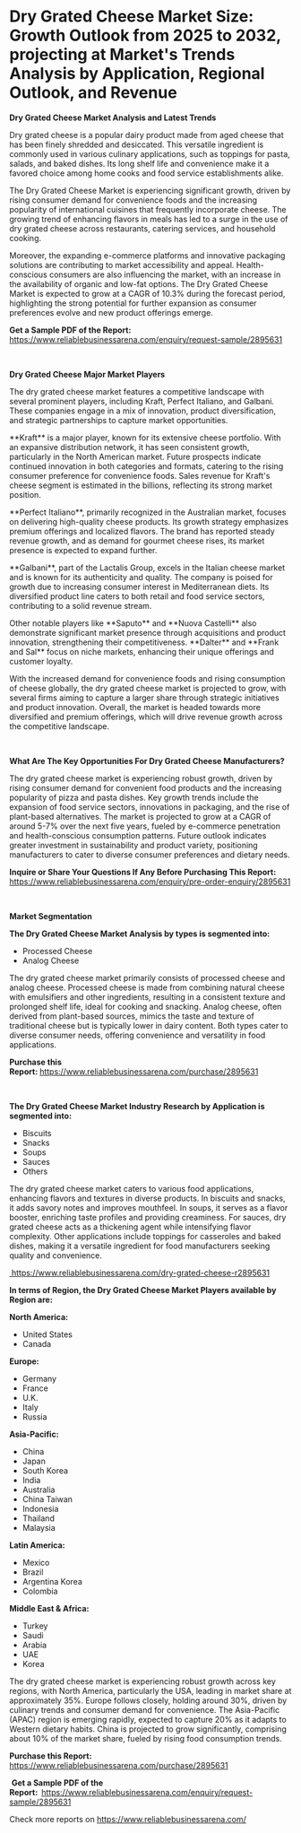 <p><h1>Dry Grated Cheese Market Size: Growth Outlook from 2025 to 2032, projecting at Market's Trends Analysis by Application, Regional Outlook, and Revenue</h1></p><p><strong>Dry Grated Cheese Market Analysis and Latest Trends</strong></p>
<p><p>Dry grated cheese is a popular dairy product made from aged cheese that has been finely shredded and desiccated. This versatile ingredient is commonly used in various culinary applications, such as toppings for pasta, salads, and baked dishes. Its long shelf life and convenience make it a favored choice among home cooks and food service establishments alike.</p><p>The Dry Grated Cheese Market is experiencing significant growth, driven by rising consumer demand for convenience foods and the increasing popularity of international cuisines that frequently incorporate cheese. The growing trend of enhancing flavors in meals has led to a surge in the use of dry grated cheese across restaurants, catering services, and household cooking.</p><p>Moreover, the expanding e-commerce platforms and innovative packaging solutions are contributing to market accessibility and appeal. Health-conscious consumers are also influencing the market, with an increase in the availability of organic and low-fat options. The Dry Grated Cheese Market is expected to grow at a CAGR of 10.3% during the forecast period, highlighting the strong potential for further expansion as consumer preferences evolve and new product offerings emerge.</p></p>
<p><strong>Get a Sample PDF of the Report:&nbsp;</strong> <a href="https://www.reliablebusinessarena.com/enquiry/request-sample/2895631?utm_campaign=2645&utm_medium=2&utm_source=Github&utm_content=ia&utm_term=15032025&utm_id=dry-grated-cheese">https://www.reliablebusinessarena.com/enquiry/request-sample/2895631</a></p>
<p>&nbsp;</p>
<p><strong>Dry Grated Cheese Major Market Players</strong></p>
<p><p>The dry grated cheese market features a competitive landscape with several prominent players, including Kraft, Perfect Italiano, and Galbani. These companies engage in a mix of innovation, product diversification, and strategic partnerships to capture market opportunities.</p><p>**Kraft** is a major player, known for its extensive cheese portfolio. With an expansive distribution network, it has seen consistent growth, particularly in the North American market. Future prospects indicate continued innovation in both categories and formats, catering to the rising consumer preference for convenience foods. Sales revenue for Kraft's cheese segment is estimated in the billions, reflecting its strong market position.</p><p>**Perfect Italiano**, primarily recognized in the Australian market, focuses on delivering high-quality cheese products. Its growth strategy emphasizes premium offerings and localized flavors. The brand has reported steady revenue growth, and as demand for gourmet cheese rises, its market presence is expected to expand further.</p><p>**Galbani**, part of the Lactalis Group, excels in the Italian cheese market and is known for its authenticity and quality. The company is poised for growth due to increasing consumer interest in Mediterranean diets. Its diversified product line caters to both retail and food service sectors, contributing to a solid revenue stream.</p><p>Other notable players like **Saputo** and **Nuova Castelli** also demonstrate significant market presence through acquisitions and product innovation, strengthening their competitiveness. **Dalter** and **Frank and Sal** focus on niche markets, enhancing their unique offerings and customer loyalty.</p><p>With the increased demand for convenience foods and rising consumption of cheese globally, the dry grated cheese market is projected to grow, with several firms aiming to capture a larger share through strategic initiatives and product innovation. Overall, the market is headed towards more diversified and premium offerings, which will drive revenue growth across the competitive landscape.</p></p>
<p>&nbsp;</p>
<p><strong>What Are The Key Opportunities For Dry Grated Cheese Manufacturers?</strong></p>
<p><p>The dry grated cheese market is experiencing robust growth, driven by rising consumer demand for convenient food products and the increasing popularity of pizza and pasta dishes. Key growth trends include the expansion of food service sectors, innovations in packaging, and the rise of plant-based alternatives. The market is projected to grow at a CAGR of around 5-7% over the next five years, fueled by e-commerce penetration and health-conscious consumption patterns. Future outlook indicates greater investment in sustainability and product variety, positioning manufacturers to cater to diverse consumer preferences and dietary needs.</p></p>
<p><strong>Inquire or Share Your Questions If Any Before Purchasing This Report:</strong> <a href="https://www.reliablebusinessarena.com/enquiry/pre-order-enquiry/2895631?utm_campaign=2645&utm_medium=2&utm_source=Github&utm_content=ia&utm_term=15032025&utm_id=dry-grated-cheese">https://www.reliablebusinessarena.com/enquiry/pre-order-enquiry/2895631</a></p>
<p>&nbsp;</p>
<p><strong>Market Segmentation</strong></p>
<p><strong>The Dry Grated Cheese Market Analysis by types is segmented into:</strong></p>
<p><ul><li>Processed Cheese</li><li>Analog Cheese</li></ul></p>
<p><p>The dry grated cheese market primarily consists of processed cheese and analog cheese. Processed cheese is made from combining natural cheese with emulsifiers and other ingredients, resulting in a consistent texture and prolonged shelf life, ideal for cooking and snacking. Analog cheese, often derived from plant-based sources, mimics the taste and texture of traditional cheese but is typically lower in dairy content. Both types cater to diverse consumer needs, offering convenience and versatility in food applications.</p></p>
<p><strong>Purchase this Report:&nbsp;</strong><a href="https://www.reliablebusinessarena.com/purchase/2895631?utm_campaign=2645&utm_medium=2&utm_source=Github&utm_content=ia&utm_term=15032025&utm_id=dry-grated-cheese">https://www.reliablebusinessarena.com/purchase/2895631</a></p>
<p>&nbsp;</p>
<p><strong>The Dry Grated Cheese Market Industry Research by Application is segmented into:</strong></p>
<p><ul><li>Biscuits</li><li>Snacks</li><li>Soups</li><li>Sauces</li><li>Others</li></ul></p>
<p><p>The dry grated cheese market caters to various food applications, enhancing flavors and textures in diverse products. In biscuits and snacks, it adds savory notes and improves mouthfeel. In soups, it serves as a flavor booster, enriching taste profiles and providing creaminess. For sauces, dry grated cheese acts as a thickening agent while intensifying flavor complexity. Other applications include toppings for casseroles and baked dishes, making it a versatile ingredient for food manufacturers seeking quality and convenience.</p></p>
<p><a href="https://www.reliablebusinessarena.com/dry-grated-cheese-r2895631?utm_campaign=2645&utm_medium=2&utm_source=Github&utm_content=ia&utm_term=15032025&utm_id=dry-grated-cheese">&nbsp;https://www.reliablebusinessarena.com/dry-grated-cheese-r2895631</a></p>
<p><strong>In terms of Region, the Dry Grated Cheese Market Players available by Region are:</strong></p>
<p>
    <p> <strong> North America: </strong>
        <ul>
            <li>United States</li>
            <li>Canada</li>
        </ul>
        </p> 
    <p> <strong> Europe: </strong>
        <ul>
            <li>Germany</li>
            <li>France</li>
            <li>U.K.</li>
            <li>Italy</li>
            <li>Russia</li>
        </ul>
        </p> 
    <p> <strong> Asia-Pacific: </strong>
        <ul>
            <li>China</li>
            <li>Japan</li>
            <li>South Korea</li>
            <li>India</li>
            <li>Australia</li>
            <li>China Taiwan</li>
            <li>Indonesia</li>
            <li>Thailand</li>
            <li>Malaysia</li>
        </ul>
        </p> 
    <p> <strong> Latin America: </strong>
        <ul>
            <li>Mexico</li>
            <li>Brazil</li>
            <li>Argentina Korea</li>
            <li>Colombia</li>
        </ul>
        </p> 
    <p> <strong> Middle East & Africa: </strong>
        <ul>
            <li>Turkey</li>
            <li>Saudi</li>
            <li>Arabia</li>
            <li>UAE</li>
            <li>Korea</li>
        </ul>
    </p>
    </p>
<p><p>The dry grated cheese market is experiencing robust growth across key regions, with North America, particularly the USA, leading in market share at approximately 35%. Europe follows closely, holding around 30%, driven by culinary trends and consumer demand for convenience. The Asia-Pacific (APAC) region is emerging rapidly, expected to capture 20% as it adapts to Western dietary habits. China is projected to grow significantly, comprising about 10% of the market share, fueled by rising food consumption trends.</p></p>
<p><strong>Purchase this Report: </strong><a href="https://www.reliablebusinessarena.com/purchase/2895631?utm_campaign=2645&utm_medium=2&utm_source=Github&utm_content=ia&utm_term=15032025&utm_id=dry-grated-cheese">https://www.reliablebusinessarena.com/purchase/2895631</a></p>
<p>&nbsp;<strong>Get a Sample PDF of the Report:&nbsp;&nbsp;</strong><a href="https://www.reliablebusinessarena.com/enquiry/request-sample/2895631?utm_campaign=2645&utm_medium=2&utm_source=Github&utm_content=ia&utm_term=15032025&utm_id=dry-grated-cheese">https://www.reliablebusinessarena.com/enquiry/request-sample/2895631</a></p>
<p><strong></strong></p>
<p>Check more reports on <a href="https://www.reliablebusinessarena.com/?utm_campaign=2645&utm_medium=2&utm_source=Github&utm_content=ia&utm_term=15032025&utm_id=dry-grated-cheese">https://www.reliablebusinessarena.com/</a></p>
